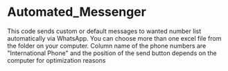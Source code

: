 # Automated_Messenger
This code sends custom or default messages to wanted number list automatically via WhatsApp. You can choose more than one excel file from the folder on your computer. 
Column name of the phone numbers are "International Phone" and the position of the send button depends on the computer for optimization reasons
